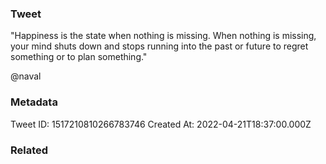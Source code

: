 ### Tweet
"Happiness is the state when nothing is missing. When nothing is missing, your mind shuts down and stops running into the past or future to regret something or to plan something."

@naval

### Metadata
Tweet ID: 1517210810266783746
Created At: 2022-04-21T18:37:00.000Z

### Related

